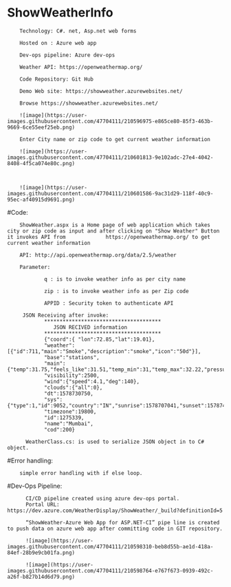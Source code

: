 # ShowWeatherInfo

        Technology: C#. net, Asp.net web forms 

        Hosted on : Azure web app

        Dev-ops pipeline: Azure dev-ops

        Weather API: https://openweathermap.org/

        Code Repository: Git Hub

        Demo Web site: https://showweather.azurewebsites.net/

        Browse https://showweather.azurewebsites.net/

        ![image](https://user-images.githubusercontent.com/47704111/210596975-e865ce80-85f3-463b-9669-6ce55eef25eb.png)

        Enter City name or zip code to get current weather information 

        ![image](https://user-images.githubusercontent.com/47704111/210601813-9e102adc-27e4-4042-8408-4f5ca074e80c.png)

       

        ![image](https://user-images.githubusercontent.com/47704111/210601586-9ac31d29-118f-40c9-95ec-af40915d9691.png)



#Code:

        ShowWeather.aspx is a Home page of web application which takes city or zip code as input and after clicking on "Show Weather" Button it invokes API from             https://openweathermap.org/ to get current weather information

        API: http://api.openweathermap.org/data/2.5/weather

        Parameter: 

                q : is to invoke weather info as per city name 

                zip : is to invoke weather info as per Zip code 

                APPID : Security token to authenticate API

         JSON Receiving after invoke:
                **************************************
                   JSON RECIVED information   
                **************************************  
                {"coord":{ "lon":72.85,"lat":19.01},  
                "weather":[{"id":711,"main":"Smoke","description":"smoke","icon":"50d"}],  
                "base":"stations",  
                "main":{"temp":31.75,"feels_like":31.51,"temp_min":31,"temp_max":32.22,"pressure":1014,"humidity":43},  
                "visibility":2500,  
                "wind":{"speed":4.1,"deg":140},  
                "clouds":{"all":0},  
                "dt":1578730750,  
                "sys":{"type":1,"id":9052,"country":"IN","sunrise":1578707041,"sunset":1578746875},  
                "timezone":19800,  
                "id":1275339,  
                "name":"Mumbai",  
                "cod":200}  

          WeatherClass.cs: is used to serialize JSON object in to C# object.
  
  #Error handling: 
  
        simple error handling with if else loop.
  
  #Dev-Ops Pipeline:
  
          CI/CD pipeline created using azure dev-ops portal.
          Portal URL: https://dev.azure.com/WeatherDisplay/ShowWeather/_build?definitionId=5

          “ShowWeather-Azure Web App for ASP.NET-CI” pipe line is created to push data on azure web app after committing code in GIT repository.

          ![image](https://user-images.githubusercontent.com/47704111/210598310-beb8d55b-ae1d-418a-84ef-28b9e9cb01fa.png)

          ![image](https://user-images.githubusercontent.com/47704111/210598764-e767f673-0939-492c-a26f-b827b14d6d79.png)


  
  
  


